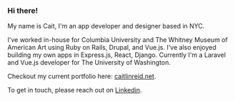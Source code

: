 ### Hi there!

My name is Cait, I'm an app developer and designer based in NYC. 

I've worked in-house for Columbia University and The Whitney Museum of American Art using Ruby on Rails, Drupal, and Vue.js. I've also enjoyed building my own apps in Express.js, React, Django. Currently I'm a Laravel and Vue.js developer for The University of Washington.

Checkout my current portfolio here: [caitlinreid.net](http:/www.caitlinreid.net/).

To get in touch, please reach out on [Linkedin](https://www.linkedin.com/in/caitlin-reid/).

<!--
**caitreid/caitreid** is a ✨ _special_ ✨ repository because its `README.md` (this file) appears on your GitHub profile.

Here are some ideas to get you started:

- 🔭 I’m currently working on ...
- 🌱 I’m currently learning ...
- 👯 I’m looking to collaborate on ...
- 🤔 I’m looking for help with ...
- 💬 Ask me about ...
- 📫 How to reach me: ...
- 😄 Pronouns: ...
- ⚡ Fun fact: ...
-->
